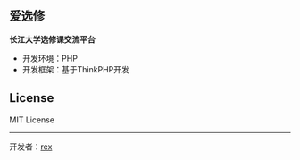 ## 爱选修 ##

**长江大学选修课交流平台**

- 开发环境：PHP
- 开发框架：基于ThinkPHP开发

## License ##

MIT License

----------
开发者：[rex](https://github.com/duguying)